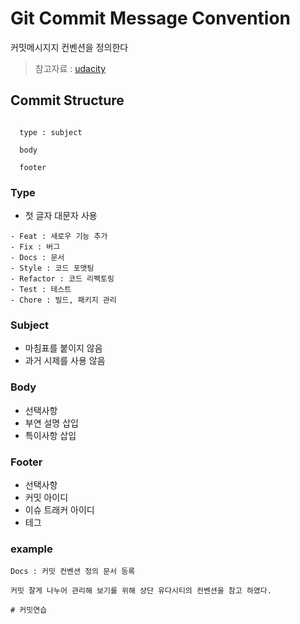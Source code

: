 # Git Commit Message Convention

커밋메시지지 컨벤션을 정의한다

> 참고자료 : [udacity](https://udacity.github.io/git-styleguide/)

## Commit Structure

```text

  type : subject

  body

  footer
```

### Type

- 첫 글자 대문자 사용

```text
- Feat : 새로우 기능 추가
- Fix : 버그
- Docs : 문서
- Style : 코드 포맷팅
- Refactor : 코드 리펙토링
- Test : 테스트
- Chore : 빌드, 패키지 관리
```

### Subject

- 마침표를 붙이지 않음
- 과거 시제를 사용 않음

### Body

- 선택사항
- 부연 설명 삽입
- 특이사항 삽입

### Footer

- 선택사항
- 커밋 아이디
- 이슈 트래커 아이디
- 테그

### example

```text
Docs : 커밋 컨벤션 정의 문서 등록

커밋 잘게 나누어 관리해 보기를 위해 상단 유다시티의 컨벤션을 참고 하였다.

# 커밋연습
```
